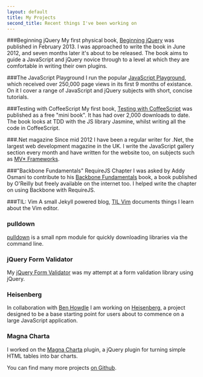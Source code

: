 ```yaml
---
layout: default
title: My Projects
second_title: Recent things I've been working on
---
```


###Beginning jQuery
My first physical book, [Beginning jQuery](http://www.apress.com/9781430249320) was published in February 2013. I was approached to write the book in June 2012, and seven months later it's about to be released. The book aims to guide a JavaScript and jQuery novice through to a level at which they are comfortable in writing their own plugins.

###The JavaScript Playground
I run the popular [JavaScript Playground](http://javascriptplayground.com), which received over 250,000 page views in its first 9 months of existance. On it I cover a range of JavaScript and jQuery subjects with short, concise tutorials.

###Testing with CoffeeScript
My first book, [Testing with CoffeeScript](https://efendibooks.com/minibooks/testing-with-coffeescript) was published as a free "mini book". It has had over 2,000 downloads to date. The book looks at TDD with the JS library Jasmine, whilst writing all the code in CoffeeScript.

###.Net magazine
Since mid 2012 I have been a regular writer for .Net, the largest web development magazine in the UK. I write the JavaScript gallery section every month and have written for the website too, on subjects such as [MV* Frameworks](http://www.netmagazine.com/features/essential-javascript-top-five-mvc-frameworks).

###"Backbone Fundamentals" RequireJS Chapter
I was asked by Addy Osmani to contribute to his [Backbone Fundamentals](http://addyosmani.github.com/backbone-fundamentals/) book, a book published by O'Reilly but freely available on the internet too. I helped write the chapter on using Backbone with RequireJS.

###TIL: Vim
A small Jekyll powered blog, [TIL Vim](http://tilvim.com/) documents things I learn about the Vim editor.

### pulldown
[pulldown](https://github.com/jackfranklin/pulldown) is a small npm module for quickly downloading libraries via the command line.

### jQuery Form Validator
My [jQuery Form Validator](https://github.com/jackfranklin/jQuery-Form-Validator) was my attempt at a form validation library using jQuery.

### Heisenberg
In collaboration with [Ben Howdle](http://github.com/benhowdle) I am working on [Heisenberg](http://github.com/Heisenbergjs), a project designed to be a base starting point for users about to commence on a large JavaScript application.

### Magna Charta
I worked on the [Magna Charta](https://github.com/alphagov/magna-charta) plugin, a jQuery plugin for turning simple HTML tables into bar charts.

You can find many more projects [on Github](http://github.com/jackfranklin).

